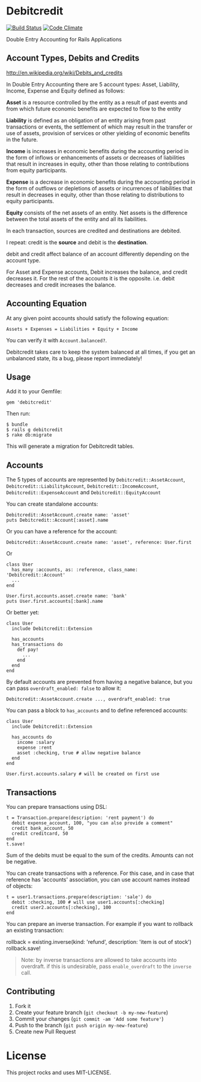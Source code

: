 # Debitcredit

[![Build Status](https://travis-ci.org/vitaly/debitcredit.png)](https://travis-ci.org/vitaly/debitcredit)
[![Code Climate](https://codeclimate.com/github/vitaly/debitcredit.png)](https://codeclimate.com/github/vitaly/debitcredit)

Double Entry Accounting for Rails Applications

## Account Types, Debits and Credits

<http://en.wikipedia.org/wiki/Debits_and_credits>

In Double Entry Accounting there are 5 account types: Asset, Liability, Income,
Expense and Equity defined as follows:

**Asset** is a resource controlled by the entity as a result of past events and
from which future economic benefits are expected to flow to the entity

**Liability** is defined as an obligation of an entity arising from past
transactions or events, the settlement of which may result in the transfer or
use of assets, provision of services or other yielding of economic benefits in
the future.

**Income** is increases in economic benefits during the accounting period in
the form of inflows or enhancements of assets or decreases of liabilities that
result in increases in equity, other than those relating to contributions from
equity participants.

**Expense** is a decrease in economic benefits during the accounting period in
the form of outflows or depletions of assets or incurrences of liabilities that
result in decreases in equity, other than those relating to distributions to
equity participants.

**Equity** consists of the net assets of an entity. Net assets is the
difference between the total assets of the entity and all its liabilities.


In each transaction, sources are credited and destinations are debited.

I repeat: credit is the **source** and debit is the **destination**.

debit and credit affect balance of an account differently depending on the
account type.

For Asset and Expense accounts, Debit increases the balance, and credit
decreases it. For the rest of the accounts it is the opposite. i.e. debit
decreases and credit increases the balance.

## Accounting Equation

At any given point accounts should satisfy the following equation:

    Assets + Expenses = Liabilities + Equity + Income

You can verify it with `Account.balanced?`.

Debitcredit takes care to keep the system balanced at all times, if you get an
unbalanced state, its a bug, please report immediately!

## Usage

Add it to your Gemfile:

```
gem 'debitcredit'
```

Then run:

```
$ bundle
$ rails g debitcredit
$ rake db:migrate
```

This will generate a migration for Debitcredit tables.

## Accounts

The 5 types of accounts are represented by `Debitcredit::AssetAccount`,
`Debitcredit::LiabilityAccount`, `Debitcredit::IncomeAccount`, `Debitcredit::ExpenseAccount` and `Debitcredit::EquityAccount`

You can create standalone accounts:

    Debitcredit::AssetAccount.create name: 'asset'
    puts Debitcredit::Account[:asset].name

Or you can have a reference for the account:

    Debitcredit::AssetAccount.create name: 'asset', reference: User.first

Or

    class User
      has_many :accounts, as: :reference, class_name: 'Debitcredit::Account'
      ...
    end

    User.first.accounts.asset.create name: 'bank'
    puts User.first.accounts[:bank].name

Or better yet:

    class User
      include Debitcredit::Extension

      has_accounts
      has_transactions do
        def pay!
          ...
        end
      end
    end

By default accounts are prevented from having a negative balance, but you can
pass `overdraft_enabled: false` to allow it:

    Debitcredit::AssetAccount.create ..., overdraft_enabled: true

You can pass a block to `has_accounts` and to define referenced accounts:

    class User
      include Debitcredit::Extension

      has_accounts do
        income :salary
        expense :rent
        asset :checking, true # allow negative balance
      end
    end

    User.first.accounts.salary # will be created on first use

## Transactions

You can prepare transactions using DSL:

    t = Transaction.prepare(description: 'rent payment') do
      debit expense_account, 100, "you can also provide a comment"
      credit bank_account, 50
      credit creditcard, 50
    end
    t.save!

Sum of the debits must be equal to the sum of the credits. Amounts can not be
negative.

You can create transactions with a reference. For this case, and in case that
reference has 'accounts' association, you can use account names instead of objects:

    t = user1.transactions.prepare(description: 'sale') do
      debit :checking, 100 # will use user1.accounts[:checking]
      credit user2.accounts[:checking], 100
    end

You can prepare an inverse transaction. For example if you want to rollback an
existing transaction:

rollback = existing.inverse(kind: 'refund', description: 'item is out of stock')
rollback.save!

> Note: by inverse transactions are allowed to take accounts into overdraft. if
> this is undesirable, pass `enable_overdraft` to the `inverse` call.

## Contributing

1. Fork it
2. Create your feature branch (`git checkout -b my-new-feature`)
3. Commit your changes (`git commit -am 'Add some feature'`)
4. Push to the branch (`git push origin my-new-feature`)
5. Create new Pull Request

# License

This project rocks and uses MIT-LICENSE.

